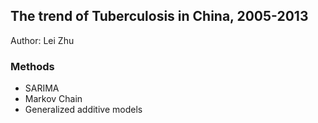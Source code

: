 ## The trend of Tuberculosis in China, 2005-2013
Author: Lei Zhu
### Methods
- SARIMA
- Markov Chain
- Generalized additive models

